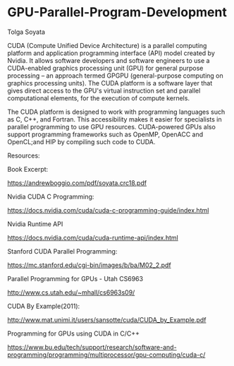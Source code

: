# GPU-Parallel-Program-Development
Tolga Soyata

CUDA (Compute Unified Device Architecture) is a parallel computing platform and application programming interface (API) model created by Nvidia. It allows software developers and software engineers to use a CUDA-enabled graphics processing unit (GPU) for general purpose processing – an approach termed GPGPU (general-purpose computing on graphics processing units). The CUDA platform is a software layer that gives direct access to the GPU's virtual instruction set and parallel computational elements, for the execution of compute kernels.

The CUDA platform is designed to work with programming languages such as C, C++, and Fortran. This accessibility makes it easier for specialists in parallel programming to use GPU resources. CUDA-powered GPUs also support programming frameworks such as OpenMP, OpenACC and OpenCL;and HIP by compiling such code to CUDA. 

Resources: 

Book Excerpt: 

https://andrewboggio.com/pdf/soyata.crc18.pdf

Nvidia CUDA C Programming: 

https://docs.nvidia.com/cuda/cuda-c-programming-guide/index.html

Nvidia Runtime API

https://docs.nvidia.com/cuda/cuda-runtime-api/index.html

Stanford CUDA Parallel Programming: 

https://mc.stanford.edu/cgi-bin/images/b/ba/M02_2.pdf

Parallel Programming for GPUs - Utah CS6963 

http://www.cs.utah.edu/~mhall/cs6963s09/


CUDA By Example(2011): 

http://www.mat.unimi.it/users/sansotte/cuda/CUDA_by_Example.pdf


Programming for GPUs using CUDA in C/C++

https://www.bu.edu/tech/support/research/software-and-programming/programming/multiprocessor/gpu-computing/cuda-c/
